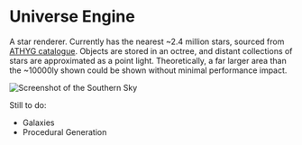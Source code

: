 # Universe Engine

A star renderer. Currently has the nearest ~2.4 million stars, sourced from [ATHYG catalogue](https://www.astronexus.com/hyg). Objects are stored in an octree, and distant collections of stars are approximated as a point light. Theoretically, a far larger area than the ~10000ly shown could be shown without minimal performance impact.

![Screenshot of the Southern Sky](https://github.com/lukedaviskzn/universe-engine/assets/18900683/6bcfa1e7-8760-4127-aa23-9cb83b818068)

Still to do:
- Galaxies
- Procedural Generation
